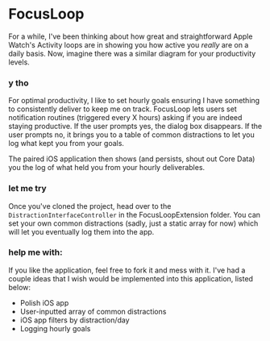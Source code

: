 # FocusLoop

For a while, I've been thinking about how great and straightforward Apple Watch's Activity loops are in showing you how active you *really* are on a daily basis. Now, imagine there was a similar diagram for your productivity levels.

### y tho

For optimal productivity, I like to set hourly goals ensuring I have something to consistently deliver to keep me on track. FocusLoop lets users set notification routines (triggered every X hours) asking if you are indeed staying productive. If the user prompts yes, the dialog box disappears. If the user prompts no, it brings you to a table of common distractions to let you log what kept you from your goals. 

The paired iOS application then shows (and persists, shout out Core Data) you the log of what held you from your hourly deliverables.

### let me try

Once you've cloned the project, head over to the `DistractionInterfaceController` in the FocusLoopExtension folder. You can set your own common distractions (sadly, just a static array for now) which will let you eventually log them into the app. 

### help me with:

If you like the application, feel free to fork it and mess with it. I've had a couple ideas that I wish would be implemented into this application, listed below:
- Polish iOS app
- User-inputted array of common distractions
- iOS app filters by distraction/day
- Logging hourly goals

